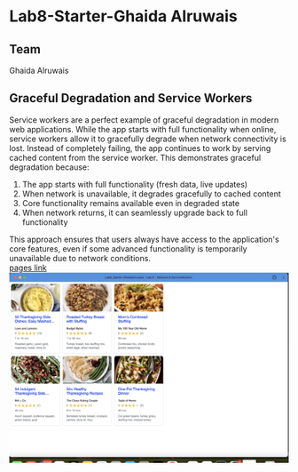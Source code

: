 # Lab8-Starter-Ghaida Alruwais
## Team 
Ghaida Alruwais

## Graceful Degradation and Service Workers
Service workers are a perfect example of graceful degradation in modern web applications. While the app starts with full functionality when online, service workers allow it to gracefully degrade when network connectivity is lost. Instead of completely failing, the app continues to work by serving cached content from the service worker. This demonstrates graceful degradation because:
1. The app starts with full functionality (fresh data, live updates)
2. When network is unavailable, it degrades gracefully to cached content
3. Core functionality remains available even in degraded state
4. When network returns, it can seamlessly upgrade back to full functionality

This approach ensures that users always have access to the application's core features, even if some advanced functionality is temporarily unavailable due to network conditions.
<br>
[pages link](https://ghaidaalruwais.github.io/Lab8_Starter-GhaidaAlruwais/)
![PWA Screenshot](pwa.png)




